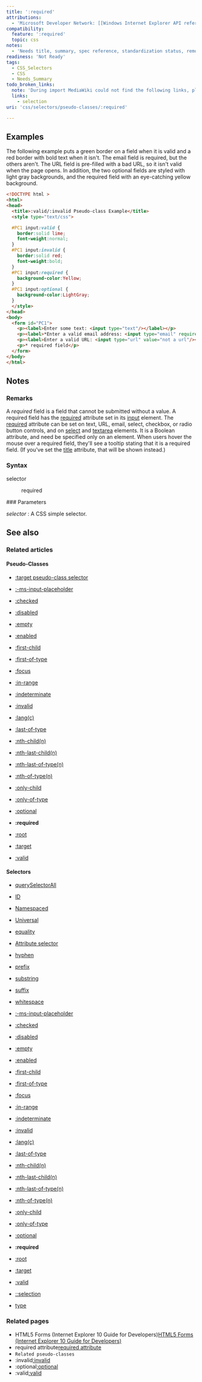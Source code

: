 ```yaml
---
title: ':required'
attributions:
  - 'Microsoft Developer Network: [[Windows Internet Explorer API reference](http://msdn.microsoft.com/en-us/library/ie/hh828809%28v=vs.85%29.aspx) Article]'
compatibility:
  feature: ':required'
  topic: css
notes:
  - 'Needs title, summary, spec reference, standardization status, remove topic cluster flags'
readiness: 'Not Ready'
tags:
  - CSS_Selectors
  - CSS
  - Needs_Summary
todo_broken_links:
  note: 'During import MediaWiki could not find the following links, please fix and adjust this list.'
  links:
    - selection
uri: 'css/selectors/pseudo-classes/:required'

---
```

## Examples

The following example puts a green border on a field when it is valid and a red border with bold text when it isn't. The email field is required, but the others aren't. The URL field is pre-filled with a bad URL, so it isn't valid when the page opens. In addition, the two optional fields are styled with light gray backgrounds, and the required field with an eye-catching yellow background.

``` html
<!DOCTYPE html >
<html>
<head>
  <title>:valid/:invalid Pseudo-class Example</title>
  <style type="text/css">

  #PC1 input:valid {
    border:solid lime;
    font-weight:normal;
  }
  #PC1 input:invalid {
    border:solid red;
    font-weight:bold;
  }
  #PC1 input:required {
    background-color:Yellow;
  }
  #PC1 input:optional {
    background-color:LightGray;
  }
  </style>
</head>
<body>
  <form id="PC1">
    <p><label>Enter some text: <input type="text"/></label></p>
    <p><label>*Enter a valid email address: <input type="email" required /></label></p>
    <p><label>Enter a valid URL: <input type="url" value="not a url"/></label></p>
    <p>* required field</p>
  </form>
</body>
</html>
```

## Notes

### Remarks

A *required* field is a field that cannot be submitted without a value. A required field has the [required](http://go.microsoft.com/fwlink/p/?LinkId=233321) attribute set in its [input](http://go.microsoft.com/fwlink/p/?LinkID=219805) element. The [required](http://go.microsoft.com/fwlink/p/?LinkId=233321) attribute can be set on text, URL, email, select, checkbox, or radio button controls, and on [select](http://go.microsoft.com/fwlink/p/?LinkId=233312) and [textarea](http://go.microsoft.com/fwlink/p/?LinkID=236896) elements. It is a Boolean attribute, and need be specified only on an element. When users hover the mouse over a required field, they'll see a tooltip stating that it is a required field. (If you've set the [title](http://go.microsoft.com/fwlink/p/?LinkId=236898) attribute, that will be shown instead.)

### Syntax

selector

<dl>
<dd>
required

</dd>
</dl>
### Parameters

*selector*
:   A CSS simple selector.

## See also

### Related articles

#### Pseudo-Classes

-   [:target pseudo-class selector](/CSS/Selectors/pseudo-classes/:target)

-   [:-ms-input-placeholder](/css/selectors/pseudo-classes/:-ms-input-placeholder)

-   [:checked](/css/selectors/pseudo-classes/:checked)

-   [:disabled](/css/selectors/pseudo-classes/:disabled)

-   [:empty](/css/selectors/pseudo-classes/:empty)

-   [:enabled](/css/selectors/pseudo-classes/:enabled)

-   [:first-child](/css/selectors/pseudo-classes/:first-child)

-   [:first-of-type](/css/selectors/pseudo-classes/:first-of-type)

-   [:focus](/css/selectors/pseudo-classes/:focus)

-   [:in-range](/css/selectors/pseudo-classes/:in-range)

-   [:indeterminate](/css/selectors/pseudo-classes/:indeterminate)

-   [:invalid](/css/selectors/pseudo-classes/:invalid)

-   [:lang(c)](/css/selectors/pseudo-classes/:lang(c))

-   [:last-of-type](/css/selectors/pseudo-classes/:last-of-type)

-   [:nth-child(n)](/css/selectors/pseudo-classes/:nth-child(n))

-   [:nth-last-child(n)](/css/selectors/pseudo-classes/:nth-last-child(n))

-   [:nth-last-of-type(n)](/css/selectors/pseudo-classes/:nth-last-of-type(n))

-   [:nth-of-type(n)](/css/selectors/pseudo-classes/:nth-of-type(n))

-   [:only-child](/css/selectors/pseudo-classes/:only-child)

-   [:only-of-type](/css/selectors/pseudo-classes/:only-of-type)

-   [:optional](/css/selectors/pseudo-classes/:optional)

-   **:required**

-   [:root](/css/selectors/pseudo-classes/:root)

-   [:target](/css/selectors/pseudo-classes/:target)

-   [:valid](/css/selectors/pseudo-classes/:valid)

#### Selectors

-   [querySelectorAll](/css/selectors_api/querySelectorAll)

-   [ID](/css/selectors/ID)

-   [Namespaced](/css/selectors/Namespaced)

-   [Universal](/css/selectors/Universal)

-   [equality](/css/selectors/attributes/equality)

-   [Attribute selector](/css/selectors/attributes/existence)

-   [hyphen](/css/selectors/attributes/hyphen)

-   [prefix](/css/selectors/attributes/prefix)

-   [substring](/css/selectors/attributes/substring)

-   [suffix](/css/selectors/attributes/suffix)

-   [whitespace](/css/selectors/attributes/whitespace)

-   [:-ms-input-placeholder](/css/selectors/pseudo-classes/:-ms-input-placeholder)

-   [:checked](/css/selectors/pseudo-classes/:checked)

-   [:disabled](/css/selectors/pseudo-classes/:disabled)

-   [:empty](/css/selectors/pseudo-classes/:empty)

-   [:enabled](/css/selectors/pseudo-classes/:enabled)

-   [:first-child](/css/selectors/pseudo-classes/:first-child)

-   [:first-of-type](/css/selectors/pseudo-classes/:first-of-type)

-   [:focus](/css/selectors/pseudo-classes/:focus)

-   [:in-range](/css/selectors/pseudo-classes/:in-range)

-   [:indeterminate](/css/selectors/pseudo-classes/:indeterminate)

-   [:invalid](/css/selectors/pseudo-classes/:invalid)

-   [:lang(c)](/css/selectors/pseudo-classes/:lang(c))

-   [:last-of-type](/css/selectors/pseudo-classes/:last-of-type)

-   [:nth-child(n)](/css/selectors/pseudo-classes/:nth-child(n))

-   [:nth-last-child(n)](/css/selectors/pseudo-classes/:nth-last-child(n))

-   [:nth-last-of-type(n)](/css/selectors/pseudo-classes/:nth-last-of-type(n))

-   [:nth-of-type(n)](/css/selectors/pseudo-classes/:nth-of-type(n))

-   [:only-child](/css/selectors/pseudo-classes/:only-child)

-   [:only-of-type](/css/selectors/pseudo-classes/:only-of-type)

-   [:optional](/css/selectors/pseudo-classes/:optional)

-   **:required**

-   [:root](/css/selectors/pseudo-classes/:root)

-   [:target](/css/selectors/pseudo-classes/:target)

-   [:valid](/css/selectors/pseudo-classes/:valid)

-   [::selection](/w/index.php?title=selection&action=edit&redlink=1)

-   [type](/css/selectors/type)

### Related pages

-   HTML5 Forms (Internet Explorer 10 Guide for Developers)[HTML5 Forms (Internet Explorer 10 Guide for Developers)](http://go.microsoft.com/fwlink/p/?LinkId=238198)
-   required attribute[required attribute](http://go.microsoft.com/fwlink/p/?LinkId=233321)
-   `Related pseudo-classes`
-   :invalid[:invalid](/css/selectors/pseudo-classes/:invalid)
-   :optional[:optional](/css/selectors/pseudo-classes/:optional)
-   :valid[:valid](/css/selectors/pseudo-classes/:valid)

